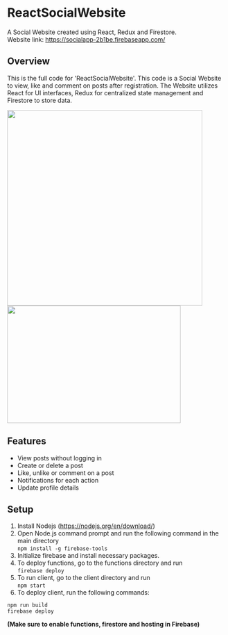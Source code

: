 # ReactSocialWebsite

A Social Website created using React, Redux and Firestore. <br/> 
Website link: <a href="https://socialapp-2b1be.firebaseapp.com/" target="_blank">https://socialapp-2b1be.firebaseapp.com/</a>

## Overview

This is the full code for 'ReactSocialWebsite'. This code is a Social Website to view, like and comment on posts after registration. The Website utilizes React for UI interfaces, Redux for centralized state management and Firestore to store data.

<img width="450" src="https://user-images.githubusercontent.com/20180559/73256724-75098e00-41e8-11ea-8926-e32cca8b8732.png"/> <img width="400" height="270" src="https://user-images.githubusercontent.com/20180559/73256131-666ea700-41e7-11ea-9a08-2384845df6ef.png"/>

## Features

- View posts without logging in
- Create or delete a post
- Like, unlike or comment on a post
- Notifications for each action
- Update profile details

## Setup 

1. Install Nodejs (https://nodejs.org/en/download/)
2. Open Node.js command prompt and run the following command in the main directory <br/>
`npm install -g firebase-tools`
3. Initialize firebase and install necessary packages.
4. To deploy functions, go to the functions directory and run <br>`firebase deploy`
5. To run client, go to the client directory and run <br>`npm start`
6. To deploy client, run the following commands: <br>
```
npm run build
firebase deploy
```
**(Make sure to enable functions, firestore and hosting in Firebase)**
